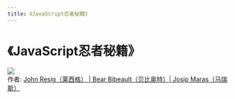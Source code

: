 ```yaml
---
title: 《JavaScript忍者秘籍》
---
```

# 《JavaScript忍者秘籍》
![](https://img3.doubanio.com/view/subject/l/public/s29689025.jpg)  
作者: [John Resig（莱西格） | Bear Bibeault（贝比奥特）| Josip Maras（马瑞斯）]()